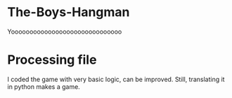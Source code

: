 # The-Boys-Hangman
Yoooooooooooooooooooooooooooooo


# Processing file
I coded the game with very basic logic, can be improved. Still, translating it in python makes a game.
